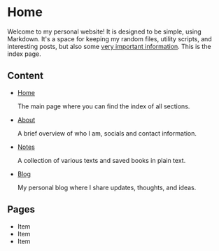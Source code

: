 # Home

Welcome to my personal website! It is designed to be simple, using Markdown. It's a space for keeping my random files, utility scripts, and interesting posts, but also some [very important information](https://www.youtube.com/watch?v=dQw4w9WgXcQ). This is the index page.

## Content
- [Home]()

  The main page where you can find the index of all sections.

- [About](about.md)

  A brief overview of who I am, socials and contact information.

- [Notes](notes/)

  A collection of various texts and saved books in plain text.

- [Blog](blog/)

  My personal blog where I share updates, thoughts, and ideas.

## Pages
- Item
- Item
- Item
